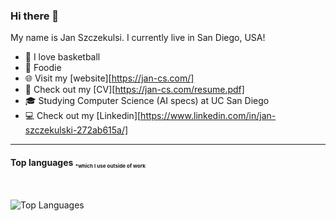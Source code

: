 ### Hi there 👋

My name is Jan Szczekulsi. I currently live in San Diego, USA!

- 🏀 I love basketball
- 🍲 Foodie 
- 🌐 Visit my [website][https://jan-cs.com/]
- 📜 Check out my [CV][https://jan-cs.com/resume.pdf]
- 🎓 Studying Computer Science (AI specs) at UC San Diego
- 💻 Check out my [Linkedin][https://www.linkedin.com/in/jan-szczekulski-272ab615a/]

---

<!--- ![GitHub Stats](https://github-readme-stats.vercel.app/api?username=szczekulskij&show_icons=true&bg_color=30,e96443,904e95&title_color=fff&text_color=fff&icon_color=fff&count_private=true)
---> 

#### Top languages <sub><sub><sup>*which I use outside of work<sub><sup><sub>
<br>

![Top Languages](https://github-readme-stats.vercel.app/api/top-langs/?username=szczekulskij&theme=nord&count_private=true&hide=Jupyter%20Notebook)


[linkedin]: https://www.linkedin.com/in/jan-szczekulski-272ab615a/
[website]: https://jan-cs.com/
[cv]: https://jan-cs.com/resume.pdf

